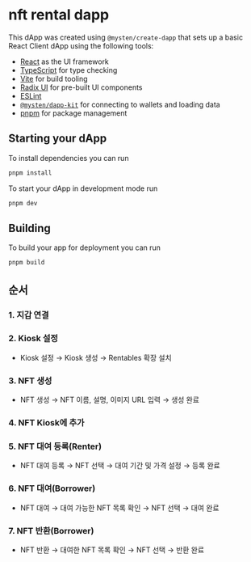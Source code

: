 # nft rental dapp

This dApp was created using `@mysten/create-dapp` that sets up a basic React
Client dApp using the following tools:

- [React](https://react.dev/) as the UI framework
- [TypeScript](https://www.typescriptlang.org/) for type checking
- [Vite](https://vitejs.dev/) for build tooling
- [Radix UI](https://www.radix-ui.com/) for pre-built UI components
- [ESLint](https://eslint.org/)
- [`@mysten/dapp-kit`](https://sdk.mystenlabs.com/dapp-kit) for connecting to
  wallets and loading data
- [pnpm](https://pnpm.io/) for package management

## Starting your dApp

To install dependencies you can run

```bash
pnpm install
```

To start your dApp in development mode run

```bash
pnpm dev
```

## Building

To build your app for deployment you can run

```bash
pnpm build
```

## 순서
### 1. 지갑 연결

### 2. Kiosk 설정
- Kiosk 설정 → Kiosk 생성 → Rentables 확장 설치

### 3. NFT 생성
- NFT 생성 → NFT 이름, 설명, 이미지 URL 입력 → 생성 완료

### 4. NFT Kiosk에 추가

### 5. NFT 대여 등록(Renter)
- NFT 대여 등록 → NFT 선택 → 대여 기간 및 가격 설정 → 등록 완료

### 6. NFT 대여(Borrower)
- NFT 대여 → 대여 가능한 NFT 목록 확인 → NFT 선택 → 대여 완료

### 7. NFT 반환(Borrower)
- NFT 반환 → 대여한 NFT 목록 확인 → NFT 선택 → 반환 완료
